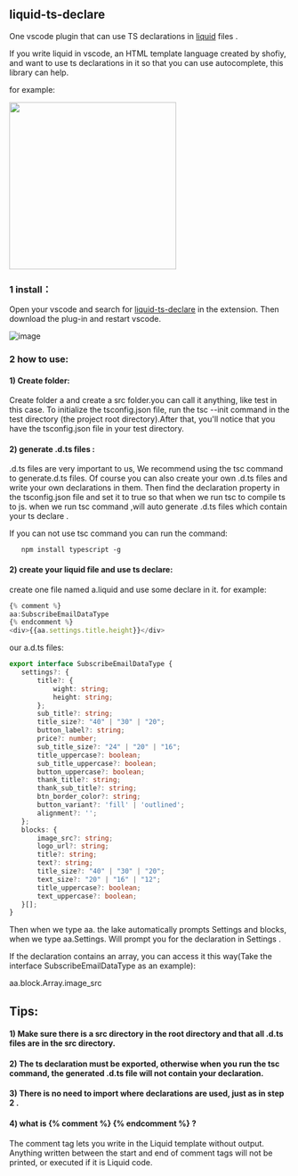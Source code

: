 ## liquid-ts-declare

One vscode plugin that can use TS declarations in [liquid](https://liquidjs.com/) files .

If you write liquid in vscode, an HTML template language created by shofiy, and want to use ts declarations in it so that you can use autocomplete, this library can help.

for example:

<img src="https://user-images.githubusercontent.com/41052302/133552215-0fa2d3bb-a6e0-4b4e-a3ff-a37117563732.jpg" width="300px;height:200px">

### 1 install：

Open your vscode and search for [liquid-ts-declare](https://marketplace.visualstudio.com/items?itemName=liquid-ts-declare.liquid-ts-declare) in the extension. Then download the plug-in and restart vscode.

![image](https://user-images.githubusercontent.com/41052302/133555167-aeec9691-4adc-4dcf-a163-895c0e0bc56e.png)

### 2 how to use:
 #### 1) Create folder: 
   Create folder a and create a src folder.you can call it anything, like test in this case.
 To initialize the tsconfig.json file, run the tsc --init command in the test directory (the project root directory).After that, you'll notice that you have the tsconfig.json     file in your test directory.
      
 #### 2) generate .d.ts files :
  .d.ts files are very important to us, We recommend using the tsc command to generate.d.ts files. Of course you can also create your own .d.ts files and write your own         declarations in them. Then find the declaration property in the tsconfig.json file and set it to true so that when we run tsc to compile ts to js.
  when we run tsc command ,will auto generate .d.ts files which contain your ts declare .
  
 If you can not use tsc command you can run the command:
 ```
    npm install typescript -g
 ```
 #### 2) create your liquid file and use ts declare:
 
 create one file named a.liquid and use some declare in it. for example:
 
 ```javascript
{% comment %} 
aa:SubscribeEmailDataType
{% endcomment %}
<div>{{aa.settings.title.height}}</div>
 ```
 our a.d.ts files:
 
 ```typescript
 export interface SubscribeEmailDataType {
    settings?: {
        title?: {
            wight: string;
            height: string;
        };
        sub_title?: string;
        title_size?: "40" | "30" | "20";
        button_label?: string;
        price?: number;
        sub_title_size?: "24" | "20" | "16";
        title_uppercase?: boolean;
        sub_title_uppercase?: boolean;
        button_uppercase?: boolean;
        thank_title?: string;
        thank_sub_title?: string;
        btn_border_color?: string;
        button_variant?: 'fill' | 'outlined';
        alignment?: '';
    };
    blocks: {
        image_src?: string;
        logo_url?: string;
        title?: string;
        text?: string;
        title_size?: "40" | "30" | "20";
        text_size?: "20" | "16" | "12";
        title_uppercase?: boolean;
        text_uppercase?: boolean;
    }[];
}
 ````
 
 Then when we type aa.  the lake automatically prompts Settings and blocks, when we type aa.Settings. Will prompt you for the declaration in Settings  .
 
 If the declaration contains an array, you can access it this way(Take the interface SubscribeEmailDataType as an example):
 
 aa.block.Array.image_src 
 
 ## Tips:
 
 #### 1) Make sure there is a src directory in the root directory and that all .d.ts files are in the src directory.
 #### 2) The ts declaration must be exported, otherwise when you run the tsc command, the generated .d.ts file will not contain your declaration.
 #### 3) There is no need to import where declarations are used, just as in step 2 .
 #### 4) what is {% comment %} {% endcomment %} ?
The comment tag lets you write in the Liquid template without output. Anything written between the start and end of comment tags will not be printed, or executed if it is Liquid code.
 
 
 
    
    
    
      
      
      
      
      








